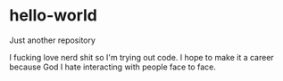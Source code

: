 # hello-world
Just another repository

I fucking love nerd shit so I'm trying out code.
I hope to make it a career because God I hate interacting with people face to face.
